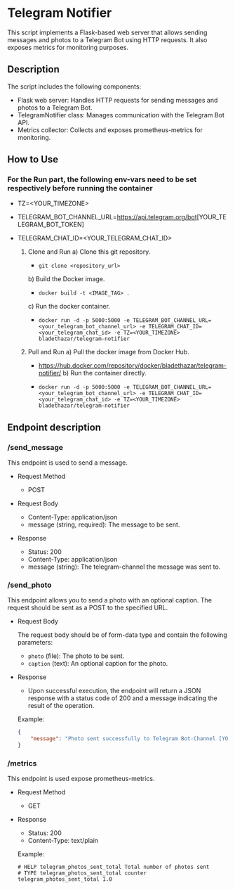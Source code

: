 # Telegram Notifier

This script implements a Flask-based web server that allows sending messages and photos to a Telegram Bot using HTTP requests. It also exposes metrics for monitoring purposes.

## Description

The script includes the following components:

- Flask web server: Handles HTTP requests for sending messages and photos to a Telegram Bot.
- TelegramNotifier class: Manages communication with the Telegram Bot API.
- Metrics collector: Collects and exposes prometheus-metrics for monitoring.

## How to Use

### For the Run part, the following env-vars need to be set respectively before running the container

- TZ=<YOUR_TIMEZONE>
- TELEGRAM_BOT_CHANNEL_URL=<https://api.telegram.org/bot>[YOUR_TELEGRAM_BOT_TOKEN]
- TELEGRAM_CHAT_ID=<YOUR_TELEGRAM_CHAT_ID>

   1. Clone and Run
      a) Clone this git repository.

        - ````git clone <repository_url>````

      b) Build the Docker image.

        - ````docker build -t <IMAGE_TAG> .````

      c) Run the docker container.

        - ````docker run -d -p 5000:5000 -e TELEGRAM_BOT_CHANNEL_URL=<your_telegram_bot_channel_url> -e TELEGRAM_CHAT_ID=<your_telegram_chat_id> -e TZ=<YOUR_TIMEZONE> bladethazar/telegram-notifier````

   2. Pull and Run
      a) Pull the docker image from Docker Hub.
        - <https://hub.docker.com/repository/docker/bladethazar/telegram-notifier/>
      b) Run the container directly.

        - ````docker run -d -p 5000:5000 -e TELEGRAM_BOT_CHANNEL_URL=<your_telegram_bot_channel_url> -e TELEGRAM_CHAT_ID=<your_telegram_chat_id> -e TZ=<YOUR_TIMEZONE> bladethazar/telegram-notifier````

## Endpoint description

### /send_message

This endpoint is used to send a message.

- Request Method
  - POST

- Request Body
  - Content-Type: application/json
  - message (string, required): The message to be sent.

- Response
  - Status: 200
  - Content-Type: application/json
  - message (string): The telegram-channel the message was sent to.

### /send_photo

This endpoint allows you to send a photo with an optional caption. The request should be sent as a POST to the specified URL.

- Request Body

  The request body should be of form-data type and contain the following parameters:

  - `photo` (file): The photo to be sent.
  - `caption` (text): An optional caption for the photo.

- Response
  - Upon successful execution, the endpoint will return a JSON response with a status code of 200 and a message indicating the result of the operation.

  Example:

  ````json
  {
      "message": "Photo sent successfully to Telegram Bot-Channel [YOUR_TELEGRAM_CHANNEL]"
  }
  ````

### /metrics

This endpoint is used expose prometheus-metrics.

- Request Method

  - GET

- Response
  - Status: 200
  - Content-Type: text/plain

  Example:

  ````text
  # HELP telegram_photos_sent_total Total number of photos sent
  # TYPE telegram_photos_sent_total counter
  telegram_photos_sent_total 1.0
  ````
